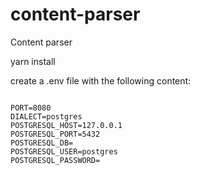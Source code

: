 # content-parser
Content parser

yarn install

create a .env file with the following content:
```NODE_ENV=development

PORT=8080
DIALECT=postgres
POSTGRESQL_HOST=127.0.0.1
POSTGRESQL_PORT=5432
POSTGRESQL_DB=
POSTGRESQL_USER=postgres
POSTGRESQL_PASSWORD=
